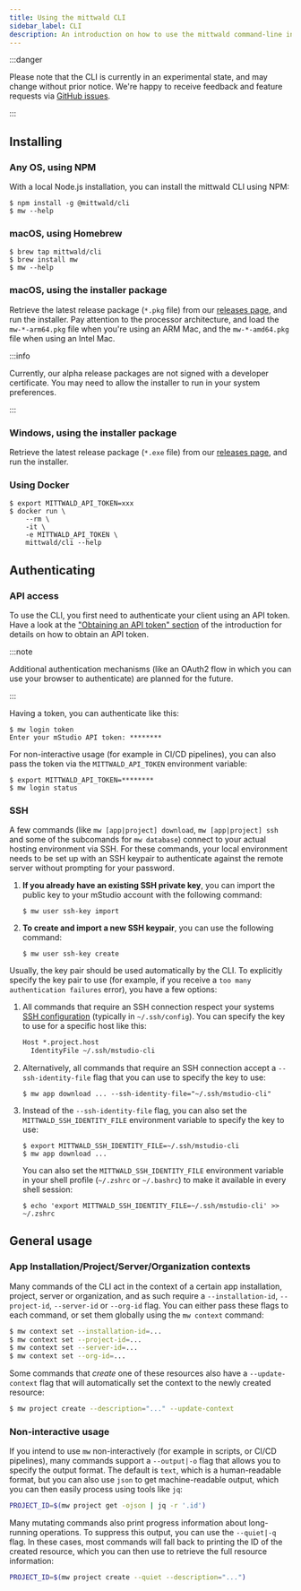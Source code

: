 ```yaml
---
title: Using the mittwald CLI
sidebar_label: CLI
description: An introduction on how to use the mittwald command-line interface (CLI)
---
```


:::danger

Please note that the CLI is currently in an experimental state, and may change without prior notice. We're happy to receive feedback and feature requests via [GitHub issues](https://github.com/mittwald/cli/issues).

:::

## Installing

### Any OS, using NPM

With a local Node.js installation, you can install the mittwald CLI using NPM:

```
$ npm install -g @mittwald/cli
$ mw --help
```

### macOS, using Homebrew

```
$ brew tap mittwald/cli
$ brew install mw
$ mw --help
```

### macOS, using the installer package

Retrieve the latest release package (`*.pkg` file) from our [releases page](https://github.com/mittwald/cli/releases), and run the installer. Pay attention to the processor architecture, and load the `mw-*-arm64.pkg` file when you're using an ARM Mac, and the `mw-*-amd64.pkg` file when using an Intel Mac.

:::info

Currently, our alpha release packages are not signed with a developer certificate. You may need to allow the installer to run in your system preferences.

:::

### Windows, using the installer package

Retrieve the latest release package (`*.exe` file) from our [releases page](https://github.com/mittwald/cli/releases), and run the installer.

### Using Docker

```
$ export MITTWALD_API_TOKEN=xxx
$ docker run \
    --rm \
    -it \
    -e MITTWALD_API_TOKEN \
    mittwald/cli --help
```

## Authenticating

### API access

To use the CLI, you first need to authenticate your client using an API token. Have a look at the ["Obtaining an API token" section](../../intro#obtaining-an-api-token) of the introduction for details on how to obtain an API token.

:::note

Additional authentication mechanisms (like an OAuth2 flow in which you can use your browser to authenticate) are planned for the future.

:::

Having a token, you can authenticate like this:

```
$ mw login token
Enter your mStudio API token: ********
```

For non-interactive usage (for example in CI/CD pipelines), you can also pass the token via the `MITTWALD_API_TOKEN` environment variable:

```
$ export MITTWALD_API_TOKEN=********
$ mw login status
```

### SSH

A few commands (like `mw [app|project] download`, `mw [app|project] ssh` and some of the subcomands for `mw database`) connect to your actual hosting environment via SSH. For these commands, your local environment needs to be set up with an SSH keypair to authenticate against the remote server without prompting for your password.

1. **If you already have an existing SSH private key**, you can import the public key to your mStudio account with the following command:

   ```
   $ mw user ssh-key import
   ```

2. **To create and import a new SSH keypair**, you can use the following command:

   ```
   $ mw user ssh-key create
   ```

Usually, the key pair should be used automatically by the CLI. To explicitly specify the key pair to use (for example, if you receive a `too many authentication failures` error), you have a few options:

1. All commands that require an SSH connection respect your systems [SSH configuration](https://linux.die.net/man/5/ssh_config) (typically in `~/.ssh/config`). You can specify the key to use for a specific host like this:

   ```txt title="~/.ssh/config"
   Host *.project.host
     IdentityFile ~/.ssh/mstudio-cli
   ```

2. Alternatively, all commands that require an SSH connection accept a `--ssh-identity-file` flag that you can use to specify the key to use:

   ```
   $ mw app download ... --ssh-identity-file="~/.ssh/mstudio-cli"
   ```

3. Instead of the `--ssh-identity-file` flag, you can also set the `MITTWALD_SSH_IDENTITY_FILE` environment variable to specify the key to use:

   ```
   $ export MITTWALD_SSH_IDENTITY_FILE=~/.ssh/mstudio-cli
   $ mw app download ...
   ```

   You can also set the `MITTWALD_SSH_IDENTITY_FILE` environment variable in your shell profile (`~/.zshrc` or `~/.bashrc`) to make it available in every shell session:

   ```
   $ echo 'export MITTWALD_SSH_IDENTITY_FILE=~/.ssh/mstudio-cli' >> ~/.zshrc
   ```

## General usage

### App Installation/Project/Server/Organization contexts

Many commands of the CLI act in the context of a certain app installation, project, server or organization, and as such require a `--installation-id`, `--project-id`, `--server-id` or `--org-id` flag. You can either pass these flags to each command, or set them globally using the `mw context` command:

```bash
$ mw context set --installation-id=...
$ mw context set --project-id=...
$ mw context set --server-id=...
$ mw context set --org-id=...
```

Some commands that _create_ one of these resources also have a `--update-context` flag that will automatically set the context to the newly created resource:

```bash
$ mw project create --description="..." --update-context
```

### Non-interactive usage

If you intend to use `mw` non-interactively (for example in scripts, or CI/CD pipelines), many commands support a `--output|-o` flag that allows you to specify the output format. The default is `text`, which is a human-readable format, but you can also use `json` to get machine-readable output, which you can then easily process using tools like `jq`:

```bash
PROJECT_ID=$(mw project get -ojson | jq -r '.id')
```

Many mutating commands also print progress information about long-running operations. To suppress this output, you can use the `--quiet|-q` flag. In these cases, most commands will fall back to printing the ID of the created resource, which you can then use to retrieve the full resource information:

```bash
PROJECT_ID=$(mw project create --quiet --description="...")
```
